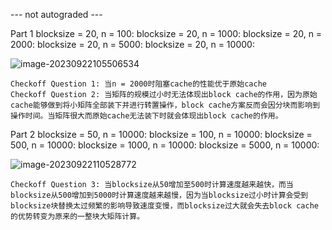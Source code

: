 --- not autograded ---

Part 1
    blocksize = 20, n = 100: 
    blocksize = 20, n = 1000: 
    blocksize = 20, n = 2000: 
    blocksize = 20, n = 5000: 
    blocksize = 20, n = 10000: 

![image-20230922105506534](/home/ytq/.config/Typora/typora-user-images/image-20230922105506534.png)

    Checkoff Question 1: 当n = 2000时阻塞cache的性能优于原始cache
    Checkoff Question 2: 当矩阵的规模过小时无法体现出block cache的作用，因为原始cache能够做到将小矩阵全部装下并进行转置操作，block cache方案反而会因分块而影响到操作时间。当矩阵很大而原始cache无法装下时就会体现出block cache的作用。

Part 2
    blocksize = 50, n = 10000:
    blocksize = 100, n = 10000:
    blocksize = 500, n = 10000:
    blocksize = 1000, n = 10000:
    blocksize = 5000, n = 10000:

![image-20230922110528772](/home/ytq/.config/Typora/typora-user-images/image-20230922110528772.png)

    Checkoff Question 3: 当blocksize从50增加至500时计算速度越来越快，而当blocksize从500增加到5000时计算速度越来越慢，因为当blocksize过小时计算会受到blocksize块替换太过频繁的影响导致速度变慢，而blocksize过大就会失去block cache的优势转变为原来的一整块大矩阵计算。
